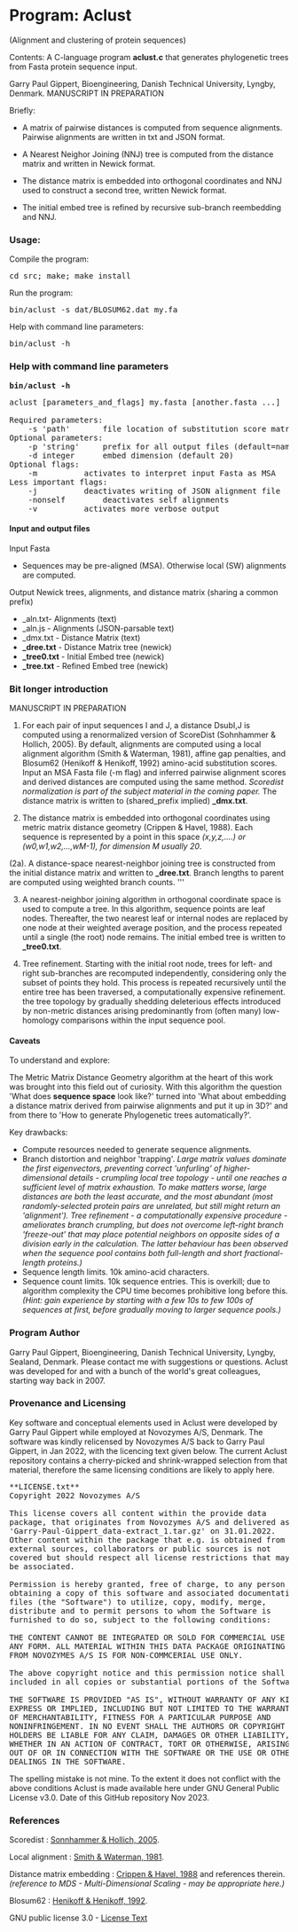 # Program: Aclust
(Alignment and clustering of protein sequences)

Contents: A C-language program **aclust.c** that generates phylogenetic trees from Fasta protein sequence input.

Garry Paul Gippert, Bioengineering, Danish Technical University, Lyngby, Denmark. MANUSCRIPT IN PREPARATION

Briefly:

- A matrix of pairwise distances is computed from sequence alignments. Pairwise alignments are written in txt and JSON format.

- A Nearest Neighor Joining (NNJ) tree is computed from the distance matrix and written in Newick format.

- The distance matrix is embedded into orthogonal coordinates and NNJ used to construct a second tree, written Newick format.

- The initial embed tree is refined by recursive sub-branch reembedding and NNJ.

### Usage:
Compile the program: <pre>cd src; make; make install</pre>

Run the program: <pre>bin/aclust -s dat/BLOSUM62.dat my.fa</pre>

Help with command line parameters: <pre>bin/aclust -h</pre>

### Help with command line parameters
<b><pre>bin/aclust -h</pre></b>
<pre>
aclust [parameters_and_flags] my.fasta [another.fasta ...] 

Required parameters:
	-s 'path'		file location of substitution score matrix (could be 'dat/BLOSUM62.txt')
Optional parameters:
	-p 'string'		prefix for all output files (default=name of first input fasta file)
	-d integer		embed dimension (default 20)
Optional flags:
	-m 			activates to interpret input Fasta as MSA
Less important flags:
	-j			deactivates writing of JSON alignment file
	-nonself		deactivates self alignments
	-v			activates more verbose output
</pre>

#### Input and output files
Input Fasta
- Sequences may be pre-aligned (MSA). Otherwise local (SW) alignments are computed.

Output Newick trees, alignments, and distance matrix (sharing a common prefix)
- _aln.txt- Alignments (text)
- _aln.js - Alignments (JSON-parsable text)
- _dmx.txt - Distance Matrix (text)
- **_dree.txt** - Distance Matrix tree (newick)
- **_tree0.txt** - Initial Embed tree (newick)
- **_tree.txt** - Refined Embed tree (newick)

### Bit longer introduction

MANUSCRIPT IN PREPARATION

1. For each pair of input sequences I and J, a distance DsubI,J is computed using a renormalized version of ScoreDist (Sohnhammer & Hollich, 2005). By default, alignments are computed using a local alignment algorithm (Smith & Waterman, 1981), affine gap penalties, and Blosum62 (Henikoff & Henikoff, 1992) amino-acid substitution scores. Input an MSA Fasta file (-m flag) and inferred pairwise alignment scores and derived distances are computed using the same method. <i>Scoredist normalization is part of the subject material in the coming paper.</i> The distance matrix is written to (shared_prefix implied) **_dmx.txt**.

2. The distance matrix is embedded into orthogonal coordinates using metric matrix distance geometry (Crippen & Havel, 1988). Each sequence is represented by a point in this space <i>(x,y,z,....) or (w0,w1,w2,...,wM-1), for dimension M usually 20</i>.
   
(2a). A distance-space nearest-neighbor joining tree is constructed from the initial distance matrix and written to **_dree.txt**. Branch lengths to parent are computed using weighted branch counts.
'''

3. A nearest-neighbor joining algorithm in orthogonal coordinate space is used to compute a tree. In this algorithm, sequence points are leaf nodes. Thereafter, the two nearest leaf or internal nodes are replaced by one node at their weighted average position, and the process repeated until a single (the root) node remains.  The initial embed tree is written to **_tree0.txt**.

4. Tree refinement. Starting with the initial root node, trees for left- and right sub-branches are recomputed independently, considering only the subset of points they hold. This process is repeated recursively until the entire tree has been traversed, a computationally expensive refinement. the tree topology by gradually shedding deleterious effects introduced by non-metric distances arising predominantly from (often many) low-homology comparisons within the input sequence pool.

#### Caveats
To understand and explore:

The Metric Matrix Distance Geometry algorithm at the heart of this work was brought into this field out of curiosity. With this algorithm the question 'What does **sequence space** look like?' turned into 'What about embedding a distance matrix derived from pairwise alignments and put it up in 3D?' and from there to 'How to generate Phylogenetic trees automatically?'.

Key drawbacks:
- Compute resources needed to generate sequence alignments.
- Branch distortion and neighbor 'trapping'. <i>Large matrix values dominate the first eigenvectors, preventing correct 'unfurling' of higher-dimensional details - crumpling local tree topology - until one reaches a sufficient level of matrix exhaustion. To make matters worse, large distances are both the least accurate, and the most abundant (most randomly-selected protein pairs are unrelated, but still might return an 'alignment'). Tree refinement - a computationally expensive procedure - ameliorates branch crumpling, but does not overcome left-right branch 'freeze-out' that may place potential neighbors on opposite sides of a division early in the calculation. The latter behaviour has been observed when the sequence pool contains both full-length and short fractional-length proteins.)</i>
- Sequence length limits. 10k amino-acid characters.
- Sequence count limits. 10k sequence entries. This is overkill; due to algorithm complexity the CPU time becomes prohibitive long before this. <i>(Hint: gain experience by starting with a few 10s to few 100s of sequences at first, before gradually moving to larger sequence pools.)</i>

### Program Author
Garry Paul Gippert, Bioengineering, Danish Technical University, Lyngby, Sealand, Denmark. Please contact me with suggestions or questions. Aclust was developed for and with a bunch of the world's great colleagues, starting way back in 2007.

### Provenance and Licensing
Key software and conceptual elements used in Aclust were developed by Garry Paul Gippert while employed at Novozymes A/S, Denmark. The software was kindly relicensed by Novozymes A/S back to Garry Paul Gippert, in Jan 2022, with the licencing text given below. The current Aclust repository contains a cherry-picked and shrink-wrapped selection from that material, therefore the same licensing conditions are likely to apply here.
<pre>**LICENSE.txt** 
Copyright 2022 Novozymes A/S

This license covers all content within the provide data 
package, that originates from Novozymes A/S and delivered as 
'Garry-Paul-Gippert_data-extract_1.tar.gz' on 31.01.2022. 
Other content within the package that e.g. is obtained from 
external sources, collaborators or public sources is not 
covered but should respect all license restrictions that may 
be associated. 

Permission is hereby granted, free of charge, to any person 
obtaining a copy of this software and associated documentation 
files (the "Software") to utilize, copy, modify, merge, 
distribute and to permit persons to whom the Software is 
furnished to do so, subject to the following conditions:

THE CONTENT CANNOT BE INTEGRATED OR SOLD FOR COMMERCIAL USE IN 
ANY FORM. ALL MATERIAL WITHIN THIS DATA PACKAGE ORIGINATING 
FROM NOVOZYMES A/S IS FOR NON-COMMCERIAL USE ONLY.

The above copyright notice and this permission notice shall be 
included in all copies or substantial portions of the Software.

THE SOFTWARE IS PROVIDED "AS IS", WITHOUT WARRANTY OF ANY KIND, 
EXPRESS OR IMPLIED, INCLUDING BUT NOT LIMITED TO THE WARRANTIES 
OF MERCHANTABILITY, FITNESS FOR A PARTICULAR PURPOSE AND 
NONINFRINGEMENT. IN NO EVENT SHALL THE AUTHORS OR COPYRIGHT 
HOLDERS BE LIABLE FOR ANY CLAIM, DAMAGES OR OTHER LIABILITY, 
WHETHER IN AN ACTION OF CONTRACT, TORT OR OTHERWISE, ARISING FROM, 
OUT OF OR IN CONNECTION WITH THE SOFTWARE OR THE USE OR OTHER 
DEALINGS IN THE SOFTWARE.
</pre>

The spelling mistake is not mine. To the extent it does not conflict with the above conditions Aclust is made available here under GNU General Public License v3.0. Date of this GitHub repository Nov 2023.

### References

Scoredist : [Sonnhammer & Hollich, 2005](https://pubmed.ncbi.nlm.nih.gov/15857510/).

Local alignment : [Smith & Waterman, 1981](https://pubmed.ncbi.nlm.nih.gov/7265238).

Distance matrix embedding : [Crippen & Havel, 1988](https://onlinelibrary.wiley.com/doi/abs/10.1002/jcc.540110212) and references therein. <i>(reference to MDS - Multi-Dimensional Scaling - may be appropriate here.)</i>

Blosum62 : [Henikoff & Henikoff, 1992](https://www.ncbi.nlm.nih.gov/pmc/articles/PMC50453/).

GNU public license 3.0 - [License Text](https://www.gnu.org/licenses/gpl-3.0.html#license-text)
